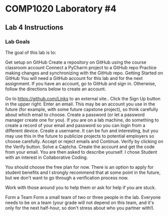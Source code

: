 # COMP1020 Laboratory #4

## Lab 4 Instructions

### Lab Goals

The goal of this lab is to:

Get setup on GitHub
Create a repository on GitHub using the course classroom account 
Connect a PyCharm project to a GitHub repo
Practice making changes and synchronizing with the GitHub repo.
Getting Started on GitHub
You will need a GitHub account for this lab and for the next assignment. If you have an account, go to GitHub and sign in. Otherwise, follow the directions below to create an account. 

Go to https://github.com/Links to an external site..
Click the Sign Up button in the upper right.
Enter an email. This may be an account you use in the future (for example, with some future capstone project), so think carefully about which email to choose.
Create a password (or let a password manager create one for you). If you are on a lab machine, do something to create a record of your email and password so you can login from a different device.
Create a username. It can be fun and interesting, but you may use this in the future to publicize projects to potential employers so choose carefully.
Accept or reject emails and Continue.
Verify by clicking on the Verify button. Solve a Captcha.
Create the account and get the code from your email. 
You are then asked to describe yourself. I chose Student with an interest in Collaborative Coding.

You should choose the free plan for now. There is an option to apply for student benefits and I strongly recommend that at some point in the future, but we don't want to go through a verification process now.

Work with those around you to help them or ask for help if you are stuck.

Form a Team
Form a small team of two or three people in the lab. Everyone needs to be on a team (your grade will not depend on this team, and it's only for the next half-hour, so don't stress about who you partner with!).
